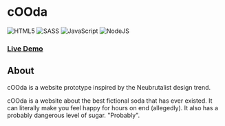 # cOOda

![HTML5](https://img.shields.io/badge/html5-%23E34F26.svg?style=for-the-badge&logo=html5&logoColor=white)
![SASS](https://img.shields.io/badge/SASS-hotpink.svg?style=for-the-badge&logo=SASS&logoColor=white)
![JavaScript](https://img.shields.io/badge/javascript-%23323330.svg?style=for-the-badge&logo=javascript&logoColor=%23F7DF1E)
![NodeJS](https://img.shields.io/badge/node.js-6DA55F?style=for-the-badge&logo=node.js&logoColor=white)

### [Live Demo](https://luhmeiy.github.io/cOOda-Neubrutalist-Website/)

## About

cOOda is a website prototype inspired by the Neubrutalist design trend.

cOOda is a website about the best fictional soda that has ever existed. It can literally make you feel happy for hours on end (allegedly). It also has a probably dangerous level of sugar. "Probably".
